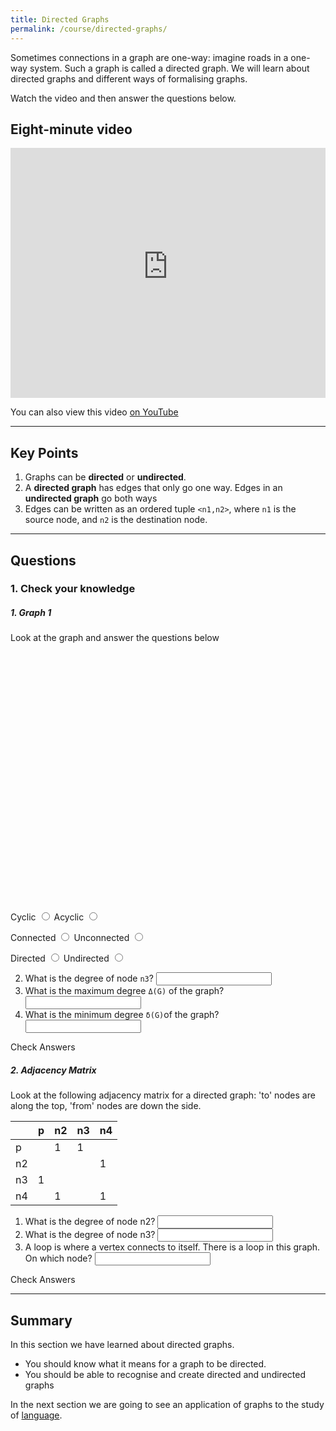 ```yaml
---
title: Directed Graphs
permalink: /course/directed-graphs/
---
```


Sometimes connections in a graph are one-way: imagine roads in a one-way system. Such a graph is called a directed graph. We will learn about directed graphs and different ways of formalising graphs.

Watch the video and then answer the questions below.

## Eight-minute video

<iframe width="100%" height="400px" src="https://www.youtube-nocookie.com/embed/Wh7KbxV2FrE" frameborder="0" allow="accelerometer; autoplay; clipboard-write; encrypted-media; gyroscope; picture-in-picture" allowfullscreen></iframe>

You can also view this video [on YouTube](https://youtu.be/Wh7KbxV2FrE)

---

## Key Points

1. Graphs can be **directed** or **undirected**.
2. A **directed graph** has edges that only go one way. Edges in an **undirected graph** go both ways
3. Edges can be written as an ordered tuple `<n1,n2>`, where `n1` is the source node, and `n2` is the destination node.

---

<script src="https://cdnjs.cloudflare.com/ajax/libs/cytoscape/3.16.2/cytoscape.min.js" integrity="sha512-90CUvhfbtRMgSr2cvzgYyGchUg2CtOHMavYdm03huN42UAjWtKhHBsQ+H7K4KGJ4MeS0P9FiZZwC7lxnIl6isg==" crossorigin="anonymous"></script>

## Questions

### 1. Check your knowledge

##### 1. Graph 1

Look at the graph and answer the questions below

<div id="graph1" style="display: block; width:100%; height:400px"></div>

<script>
var cy = cytoscape({
    container: document.getElementById('graph1'), // container to render in

    elements: [ // list of graph elements to start with
        { data: { id: 'n1' } },
        { data: { id: 'n2' } },
        { data: { id: 'n3' } },
        { data: { id: 'n4' } },
        { data: { id: 'n5' } },
        { data: { id: 'n6' } },
        { data: { id: 'n7' } },
        { data: { id: 'e1', source: 'n1', target: 'n2' } },
        { data: { id: 'e2', source: 'n1', target: 'n3' } },
        { data: { id: 'e3', source: 'n2', target: 'n4' } },
        { data: { id: 'e4', source: 'n2', target: 'n5' } },
        { data: { id: 'e5', source: 'n3', target: 'n6' } },
        { data: { id: 'e7', source: 'n3', target: 'n7' } }
    ],

    style: [ // the stylesheet for the graph
        {
        selector: 'node',
        style: {
            'background-color': '#666',
            'label': 'data(id)'
        }
        },

        {
        selector: 'edge',
        style: {
            'width': 3,
            'line-color': '#ccc',
            'target-arrow-color': '#ccc',
            'target-arrow-shape': 'triangle',
            'curve-style': 'bezier'
        }
        }
    ],

    layout: {
        animate: false,
        name: 'breadthfirst',
        fit: true, // whether to fit the viewport to the graph
        padding: 0, // the padding on fit
    }
});
cy.userPanningEnabled( false );
cy.minZoom(1);
cy.maxZoom(1);
</script>

<label for ="q11t">Cyclic</label> <input type="radio" name="q11" id="q11t" data-answer value="t"/> 
<label for ="q11f">Acyclic</label> <input type="radio" name="q11" id="q11f" value="f"/> <span id="q11c" style="display:inline-block"></span>

<label for ="q12t">Connected</label> <input type="radio" name="q12" id="q12t" data-answer value="t"/>
<label for ="q12f">Unconnected</label> <input type="radio" name="q12" id="q12f" value="f"/> <span id="q12c" style="display:inline-block"></span>

<label for ="q13t">Directed</label> <input type="radio" name="q13" id="q13t" data-answer value="t"/>
<label for ="q13f">Undirected</label> <input type="radio" name="q13" id="q13f" value="f"/> <span id="q13c" style="display:inline-block"></span>

2. <label for ="q21"> What is the degree of node `n3`?</label> <input type="text" id="q21" data-answer="2"/> <span id="q21c" style="display:inline-block"></span>
3. <label for ="q22"> What is the maximum degree `Δ(G)` of the graph?</label> <input type="text" id="q22" data-answer="2"/><span id="q22c" style="display:inline-block"></span>
4. <label for ="q23"> What is the minimum degree `δ(G)`of the graph?</label> <input type="text" id="q23" data-answer="1"/> <span id="q23c" style="display:inline-block"></span>

<a class="btn btn-primary" type="submit" onClick="checkAnswers('q1','q2')">Check Answers</a>

<script src="/assets/check.js"></script>

##### 2. Adjacency Matrix

Look at the following adjacency matrix for a directed graph: 'to' nodes are along the top, 'from' nodes are down the side.

|    | p | n2 | n3 | n4 |
|----|---|----|----|----|
| p  |   | 1  | 1  |    |
| n2 |   |    |    |  1 |
| n3 | 1 |    |    |    |
| n4 |   | 1  |    |  1 |

1. <label for ="q41">What is the degree of node n2?</label> <input type="text" id="q41" data-answer="2"/> <span id="q41c" style="display:inline-block"></span>
2. <label for ="q42">What is the degree of node n3?</label> <input type="text" id="q42" data-answer="2"/> <span id="q42c" style="display:inline-block"></span>
3. <label for ="q43">A loop is where a vertex connects to itself. There is a loop in this graph. On which node?</label> <input type="text" id="q43" data-answer="n4"/> <span id="q43c" style="display:inline-block"></span>

<a class="btn btn-primary" type="submit" onClick="checkAnswers('q4')">Check Answers</a>

---

## Summary

In this section we have learned about directed graphs.

* You should know what it means for a graph to be directed.
* You should be able to recognise and create directed and undirected graphs

In the next section we are going to see an application of graphs to the study of [language](../structure-of-language).
